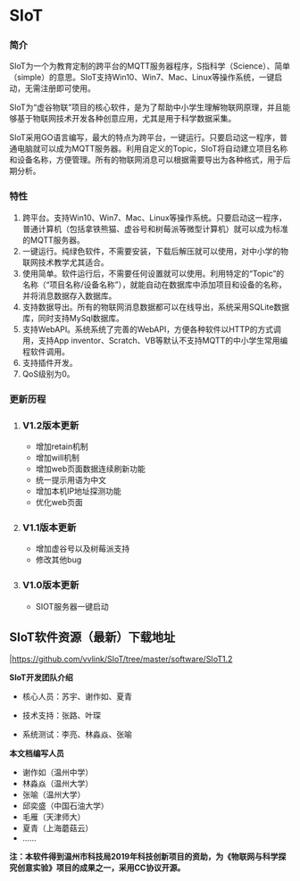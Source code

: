 # SIoT

### 简介

SIoT为一个为教育定制的跨平台的MQTT服务器程序，S指科学（Science）、简单（simple）的意思。SIoT支持Win10、Win7、Mac、Linux等操作系统，一键启动，无需注册即可使用。

SIoT为“虚谷物联”项目的核心软件，是为了帮助中小学生理解物联网原理，并且能够基于物联网技术开发各种创意应用，尤其是用于科学数据采集。

SIoT采用GO语言编写，最大的特点为跨平台，一键运行。只要启动这一程序，普通电脑就可以成为MQTT服务器。利用自定义的Topic，SIoT将自动建立项目名称和设备名称，方便管理。所有的物联网消息可以根据需要导出为各种格式，用于后期分析。

### 特性
1. 跨平台。支持Win10、Win7、Mac、Linux等操作系统。只要启动这一程序，普通计算机（包括拿铁熊猫、虚谷号和树莓派等微型计算机）就可以成为标准的MQTT服务器。
1. 一键运行。纯绿色软件，不需要安装，下载后解压就可以使用，对中小学的物联网技术教学尤其适合。
1.  使用简单。软件运行后，不需要任何设置就可以使用。利用特定的“Topic”的名称（“项目名称/设备名称”），就能自动在数据库中添加项目和设备的名称，并将消息数据存入数据库。
1. 支持数据导出。所有的物联网消息数据都可以在线导出，系统采用SQLite数据库，同时支持MySql数据库。
1. 支持WebAPI。系统系统了完善的WebAPI，方便各种软件以HTTP的方式调用，支持App inventor、Scratch、VB等默认不支持MQTT的中小学生常用编程软件调用。
1. 支持插件开发。
1.  QoS级别为0。

### 更新历程

1. ### V1.2版本更新
    *  增加retain机制
    *  增加will机制
    *  增加web页面数据连续刷新功能
    *  统一提示用语为中文
    *  增加本机IP地址探测功能
    *  优化web页面

1. ### V1.1版本更新
    *  增加虚谷号以及树莓派支持
    *  修改其他bug
1. ### V1.0版本更新
    *  SIOT服务器一键启动

## SIoT软件资源（最新）下载地址
|https://github.com/vvlink/SIoT/tree/master/software/SIoT1.2


**SIoT开发团队介绍**

- 核心人员：苏宇、谢作如、夏青

- 技术支持：张路、叶琛

- 系统测试：李亮、林淼焱、张喻

**本文档编写人员**

- 谢作如（温州中学）
- 林淼焱（温州大学）
- 张喻（温州大学）
- 邱奕盛（中国石油大学）
- 毛雁（天津师大）
- 夏青（上海蘑菇云）
- ……

**注：本软件得到温州市科技局2019年科技创新项目的资助，为《物联网与科学探究创意实验》项目的成果之一，采用CC协议开源。**
